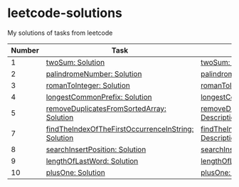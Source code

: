 # leetcode-solutions

My solutions of tasks from leetcode

| Number | Task                                                                                                                                                                                                        | Description                                                                                                                                                                  |
|--------|-------------------------------------------------------------------------------------------------------------------------------------------------------------------------------------------------------------|------------------------------------------------------------------------------------------------------------------------------------------------------------------------------|
| 1      | [twoSum: Solution](https://github.com/astonone/leetcode-solutions/tree/master/tasks/twoSum/twoSum.ts)                                                                                                       | [twoSum: Description](https://github.com/astonone/leetcode-solutions/tree/master/tasks/twoSum/README.md)                                                                     |
| 2      | [palindromeNumber: Solution](https://github.com/astonone/leetcode-solutions/tree/master/tasks/palindromeNumber/palindromeNumber.ts)                                                                         | [palindromeNumber: Description](https://github.com/astonone/leetcode-solutions/tree/master/tasks/palindromeNumber/README.md)                                                 |
| 3      | [romanToInteger: Solution](https://github.com/astonone/leetcode-solutions/tree/master/tasks/romanToInteger/romanToInteger.ts)                                                                               | [romanToInteger: Description](https://github.com/astonone/leetcode-solutions/tree/master/tasks/romanToInteger/README.md)                                                     |
| 4      | [longestCommonPrefix: Solution](https://github.com/astonone/leetcode-solutions/tree/master/tasks/longestCommonPrefix/longestCommonPrefix.ts)                                                                | [longestCommonPrefix: Description](https://github.com/astonone/leetcode-solutions/tree/master/tasks/longestCommonPrefix/README.md)                                           |
| 5      | [removeDuplicatesFromSortedArray: Solution](https://github.com/astonone/leetcode-solutions/tree/master/tasks/removeDuplicatesFromSortedArray/removeDuplicatesFromSortedArray.ts)                            | [removeDuplicatesFromSortedArray: Description](https://github.com/astonone/leetcode-solutions/tree/master/tasks/removeDuplicatesFromSortedArray/README.md)                   |
| 7      | [findTheIndexOfTheFirstOccurrenceInString: Solution](https://github.com/astonone/leetcode-solutions/tree/master/tasks/findTheIndexOfTheFirstOccurrenceInString/findTheIndexOfTheFirstOccurrenceInString.ts) | [findTheIndexOfTheFirstOccurrenceInString: Description](https://github.com/astonone/leetcode-solutions/tree/master/tasks/findTheIndexOfTheFirstOccurrenceInString/README.md) |
| 8      | [searchInsertPosition: Solution](https://github.com/astonone/leetcode-solutions/tree/master/tasks/searchInsertPosition/searchInsertPosition.ts)                                                             | [searchInsertPosition: Description](https://github.com/astonone/leetcode-solutions/tree/master/tasks/searchInsertPosition/README.md)                                         |
| 9      | [lengthOfLastWord: Solution](https://github.com/astonone/leetcode-solutions/tree/master/tasks/lengthOfLastWord/lengthOfLastWord.ts)                                                                         | [lengthOfLastWord: Description](https://github.com/astonone/leetcode-solutions/tree/master/tasks/lengthOfLastWord/README.md)                                                 |
| 10     | [plusOne: Solution](https://github.com/astonone/leetcode-solutions/tree/master/tasks/plusOne/plusOne.ts)                                                                                                    | [plusOne: Description](https://github.com/astonone/leetcode-solutions/tree/master/tasks/plusOne/README.md)                                                                   |

